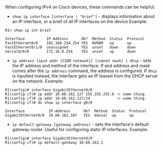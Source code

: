 When configuring IPv4 on Cisco devices, these commands can be helpful:

- `show ip interface [interface | "brief"]` - displays information about an IP interface, or a brief of all IP interfaces on the device
Example:

```IOS
R1> show ip int brief

Interface          IP-Address      OK?  Method  Status  Protocol
FastEthernet0/0    192.168.254.254 YES  NVRAM   up      up
FastEthernet0/1/0  unassigned      YES  unset   down    down
Serial0/0/0        172.16.0.254    YES  unset   up      down
```

- `ip address [ipv4 addr [CIDR netmask]] [subnet mask] | dhcp` - sets the IP address and method of the interface. If and address and mask comes after the `ip address` command, the address is configured. If `dhcp` is inputted instead, the interface gets an IP leased from the DHCP server on the network.
Example:

```IOS
R1(config)# interface GigabitEthernet0/0
R1(config-if)# ip addr 10.60.162.127 255.255.255.0 -> same thing
R1(config-if)# ip addr 10.60.162.127/24            -> same thing
R1(config-if)# do show ip interface g0/0

Interface           IP-Address      OK?  Method  Status  Protocol
GigabitEthernet0/0  10.60.162.107   YES  manual  up      up
```

- `ip default-gateway [gateway_address]` - sets the interface's default gateway router. Useful for configuring static IP interfaces.
Example:

```IOS
R1(config)# interface GigabitEthernet0/0
R1(config-if)# ip default-gateway 10.60.162.1
```

